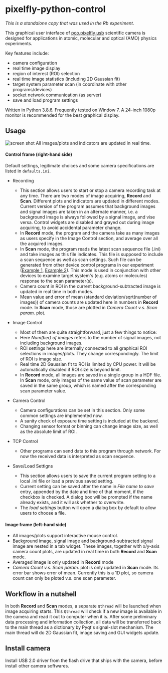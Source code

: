 # pixelfly-python-control

*This is a standalone copy that was used in the Rb experiment.*

This graphical user interface of [pco.pixelfly usb](https://www.pco.de/scientific-cameras/pcopixelfly-usb/) scientific camera is designed for applications in atomic, molecular and optical (AMO) physics experiments.

Key features include:
- camera configuration
- real time image display
- region of interest (ROI) selection
- real time image statistics (including 2D Gaussian fit)
- target system parameter scan (in coordinate with other programs/devices)
- socket network communication (as server)
- save and load program settings


Written in Python 3.8.6. Frequently tested on Window 7. A 24-inch 1080p monitor is recommended for the best graphical display.


## Usage
![screen shot](screenshot.png)
All images/plots and indicators are updated in real time.

#### Control frame (right-hand side)
Default settings, legitimate choices and some camera specifications are listed in `defaults.ini`.
- Recording
	- This section allows users to start or stop a camera recording task at any time. There are two modes of image acquiring, **Record** and **Scan**. Different plots and indicators are updated in different modes. Current version of the program assumes that background images and signal images are taken in an alternate manner, i.e. a background image is always followed by a signal image, and vise versa. Control widgets are disabled and grayed out during image acquiring, to avoid accidental parameter change.
	- In **Record** mode, the program and the camera take as many images as users specify in the Image Control section, and average over all the acquired images.
	- In **Scan** mode, the program reads the latest scan sequence file (.ini) and take images as this file indicates. This file is supposed to include a scan sequence as well as scan settings. Such file can be generated from other device control programs in our experiment ([Example 1](https://github.com/qw372/SrF-lab-control), [Example 2](https://github.com/qw372/SpinCore-Python-Control)). This mode is used in conjunction with other devices to examine target system's (e.g. atoms or molecules) response to the scan parameter(s).
	- Camera count in ROI in the current background-subtracted image is updated in real time in both modes.
	- Mean value and error of mean (standard deviation/sqrt(number of images)) of camera counts are updated here in numbers in **Record** mode. In **Scan** mode, those are plotted in _Camera Count v.s. Scan param._ plot.


- Image Control
	- Most of them are quite straightforward, just a few things to notice:
	- Here _Num(ber) of images_ refers to the number of signal images, not including background images.
	- ROI settings here are internally connected to all graphical ROI selections in images/plots. They change correspondingly. The limit of ROI is image size.
	- Real time 2D Gaussian fit to ROI is limited by CPU power. It will be automatically disabled if ROI size is beyond limit.
	- In **Record** mode, all images are saved in a single group in a HDF file. In **Scan** mode, only images of the same value of scan parameter are saved in the same group, which is named after the corresponding scan parameter value.


- Camera Control
  - Camera configurations can be set in this section. Only some common settings are implemented now.
  - A sanity check of exposure time setting is included at the backend.
  - Changing sensor format or binning can change image size, as well as the absolute limit of ROI.


- TCP Control
	- Other programs can send data to this program through network. For now the received data is interpreted as scan sequence.


- Save/Load Settigns
	- This section allows users to save the current program setting to a local .ini file or load a previous saved setting.
	- Current setting can be saved after the name in _File name to save_ entry, appended by the date and time of that moment, if the checkbox is checked. A dialog box will be prompted if the name already exists, and it will ask whether to overwrite.
	- The _load settings_ button will open a dialog box by default to allow users to choose a file.


#### Image frame (left-hand side)
- All images/plots support interactive mouse control.
- Background image, signal image and background-subtracted signal image are nested in a tab widget. These images, together with x/y-axis camera count plots, are updated in real time in both **Record** and **Scan** mode.
- Averaged image is only updated in **Record** mode
- _Camera Count v.s. Scan param._ plot is only updated in **Scan** mode. Its error bar shows error of mean. Currently this is a 1D plot, so camera count can only be ploted v.s. one scan parameter.


## Workflow in a nutshell
In both **Record** and **Scan** modes, a separate `Qthread` will be launched when image acquiring starts. This `Qthread` will check if a new image is available in the camera and read it out to computer when it is. After some preliminary data processing and information collection, all data will be transferred back to the main thread as a dictionary by Pyqt's signal-slot mechanism. The main thread will do 2D Gaussian fit, image saving and GUI widgets update.  

## Install camera
Install USB 2.0 driver from the flash drive that ships with the camera, before install other camera softwares.
